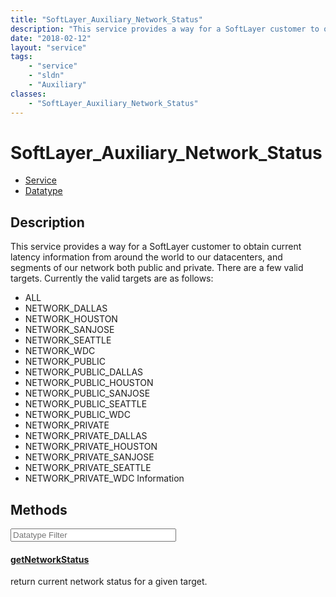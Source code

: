 ```yaml
---
title: "SoftLayer_Auxiliary_Network_Status"
description: "This service provides a way for a SoftLayer customer to obtain current latency information from around the world to our... "
date: "2018-02-12"
layout: "service"
tags:
    - "service"
    - "sldn"
    - "Auxiliary"
classes:
    - "SoftLayer_Auxiliary_Network_Status"
---
```

# SoftLayer_Auxiliary_Network_Status
<div id='service-datatype'>
    <ul id='sldn-reference-tabs'>
    <li id='service'> <a href='/reference/services/SoftLayer_Auxiliary_Network_Status' >Service</a></li>    <li id='datatype'> <a href='/reference/datatypes/SoftLayer_Auxiliary_Network_Status' >Datatype</a></li>
    </ul>
</div>

## Description
This service provides a way for a SoftLayer customer to obtain current latency information from around the world to our datacenters, and segments of our network both public and private. There are a few valid targets. Currently the valid targets are as follows: 
* ALL
* NETWORK_DALLAS
* NETWORK_HOUSTON
* NETWORK_SANJOSE
* NETWORK_SEATTLE
* NETWORK_WDC
* NETWORK_PUBLIC
* NETWORK_PUBLIC_DALLAS
* NETWORK_PUBLIC_HOUSTON
* NETWORK_PUBLIC_SANJOSE
* NETWORK_PUBLIC_SEATTLE
* NETWORK_PUBLIC_WDC
* NETWORK_PRIVATE
* NETWORK_PRIVATE_DALLAS
* NETWORK_PRIVATE_HOUSTON
* NETWORK_PRIVATE_SANJOSE
* NETWORK_PRIVATE_SEATTLE
* NETWORK_PRIVATE_WDC
Information 



        
<div id="properties" class="content service-content">

## Methods

<div class="view-filters">
    <div class="clearfix">
        <div class="search-input-box">
            <input placeholder="Datatype Filter" onkeyup="titleSearch(inputId='edit-combine', divId='method-div', elementClass='method-row')" 
                type="text" id="edit-combine" value="" size="30" maxlength="128" class="form-text">
        </div>
    </div>
</div>

#### [getNetworkStatus](/reference/services/SoftLayer_Auxiliary_Network_Status/getNetworkStatus)
return current network status for a given target.

</div>

